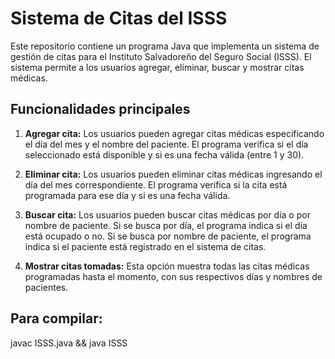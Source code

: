 # Sistema de Citas del ISSS

Este repositorio contiene un programa Java que implementa un sistema de gestión de citas para el Instituto Salvadoreño del Seguro Social (ISSS). El sistema permite a los usuarios agregar, eliminar, buscar y mostrar citas médicas.

## Funcionalidades principales

1. **Agregar cita:** Los usuarios pueden agregar citas médicas especificando el día del mes y el nombre del paciente. El programa verifica si el día seleccionado está disponible y si es una fecha válida (entre 1 y 30).

2. **Eliminar cita:** Los usuarios pueden eliminar citas médicas ingresando el día del mes correspondiente. El programa verifica si la cita está programada para ese día y si es una fecha válida.

3. **Buscar cita:** Los usuarios pueden buscar citas médicas por día o por nombre de paciente. Si se busca por día, el programa indica si el día está ocupado o no. Si se busca por nombre de paciente, el programa indica si el paciente está registrado en el sistema de citas.

4. **Mostrar citas tomadas:** Esta opción muestra todas las citas médicas programadas hasta el momento, con sus respectivos días y nombres de pacientes.

## Para compilar:

javac ISSS.java && java ISSS
